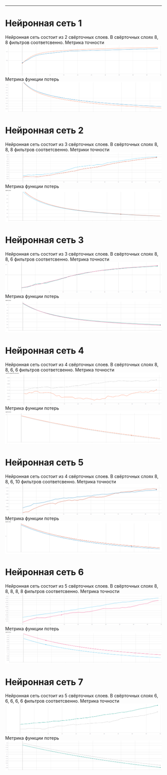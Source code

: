 ---
# Нейронная сеть 1
Нейронная сеть состоит из 2 свёрточных слоев. В свёрточных слоях 8, 8 фильтров соответсвенно.
 Метрика точности
![Image alt](https://github.com/TorbenkoEgor/SMOMI_Lab_2/blob/master/logs/NN1-A-88.png)
Метрика функции потерь
![Image alt](https://github.com/TorbenkoEgor/SMOMI_Lab_2/blob/master/logs/NN1-L-88.png)
# Нейронная сеть 2
Нейронная сеть состоит из 3 свёрточных слоев. В свёрточных слоях 8, 8, 8 фильтров соответсвенно.
Метрики точности
![Image alt](https://github.com/TorbenkoEgor/SMOMI_Lab_2/blob/master/logs/NN2-A-888.png)
Метрика функции потерь
![Image alt](https://github.com/TorbenkoEgor/SMOMI_Lab_2/blob/master/logs/NN2-L-888.png)
# Нейронная сеть 3
Нейронная сеть состоит из 3 свёрточных слоев. В свёрточных слоях 8, 8, 6 фильтров соответсвенно.
Метрика точности
![Image alt](https://github.com/TorbenkoEgor/SMOMI_Lab_2/blob/master/logs/NN3-A-886.png)
Метрика функции потерь
![Image alt](https://github.com/TorbenkoEgor/SMOMI_Lab_2/blob/master/logs/NN3-L-886.png)
# Нейронная сеть 4
Нейронная сеть состоит из 4 свёрточных слоев. В свёрточных слоях 8, 8, 6, 6 фильтров соответсвенно.
Метрика точности
![Image alt](https://github.com/TorbenkoEgor/SMOMI_Lab_2/blob/master/logs/NN4-A-8866.png)
Метрика функции потерь
![Image alt](https://github.com/TorbenkoEgor/SMOMI_Lab_2/blob/master/logs/NN4-L-8866.png)
# Нейронная сеть 5
Нейронная сеть состоит из 4 свёрточных слоев. В свёрточных слоях 8, 8, 6, 10 фильтров соответсвенно.
Метрика точности
![Image alt](https://github.com/TorbenkoEgor/SMOMI_Lab_2/blob/master/logs/NN5-A-88610.png)
Метрика функции потерь
![Image alt](https://github.com/TorbenkoEgor/SMOMI_Lab_2/blob/master/logs/NN5-L-88610.png)
# Нейронная сеть 6
Нейронная сеть состоит из 5 свёрточных слоев. В свёрточных слоях 8, 8, 8, 8, 8 фильтров соответсвенно.
Метрика точности
![Image alt](https://github.com/TorbenkoEgor/SMOMI_Lab_2/blob/master/logs/NN6-A-88888.png)
Метрика функции потерь
![Image alt](https://github.com/TorbenkoEgor/SMOMI_Lab_2/blob/master/logs/NN6-L-88888.png)
# Нейронная сеть 7
Нейронная сеть состоит из 5 свёрточных слоев. В свёрточных слоях 6, 6, 6, 6, 6 фильтров соответсвенно.
Метрика точности
![Image alt](https://github.com/TorbenkoEgor/SMOMI_Lab_2/blob/master/logs/NN7-A-66666.png)
Метрика функции потерь
![Image alt](https://github.com/TorbenkoEgor/SMOMI_Lab_2/blob/master/logs/NN7-L-66666.png)
